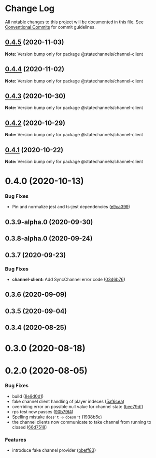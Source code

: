 # Change Log

All notable changes to this project will be documented in this file.
See [Conventional Commits](https://conventionalcommits.org) for commit guidelines.

## [0.4.5](http://statechannels/monorepo/blob/master/packages/channel-client/compare/@statechannels/channel-client@0.4.3...@statechannels/channel-client@0.4.5) (2020-11-03)

**Note:** Version bump only for package @statechannels/channel-client





## [0.4.4](http://statechannels/monorepo/blob/master/packages/channel-client/compare/@statechannels/channel-client@0.4.3...@statechannels/channel-client@0.4.4) (2020-11-02)

**Note:** Version bump only for package @statechannels/channel-client





## [0.4.3](http://statechannels/monorepo/blob/master/packages/channel-client/compare/@statechannels/channel-client@0.4.1...@statechannels/channel-client@0.4.3) (2020-10-30)

**Note:** Version bump only for package @statechannels/channel-client





## [0.4.2](http://statechannels/monorepo/blob/master/packages/channel-client/compare/@statechannels/channel-client@0.4.1...@statechannels/channel-client@0.4.2) (2020-10-29)

**Note:** Version bump only for package @statechannels/channel-client





## [0.4.1](http://statechannels/monorepo/blob/master/packages/channel-client/compare/@statechannels/channel-client@0.4.0...@statechannels/channel-client@0.4.1) (2020-10-22)

**Note:** Version bump only for package @statechannels/channel-client





# 0.4.0 (2020-10-13)


### Bug Fixes

* Pin and normalize jest and ts-jest dependencies ([e9ca399](http://statechannels/monorepo/blob/master/packages/channel-client/commits/e9ca3997119645fdb9f558a921361171c20d66a0))



## 0.3.9-alpha.0 (2020-09-30)



## 0.3.8-alpha.0 (2020-09-24)



## 0.3.7 (2020-09-23)


### Bug Fixes

* **channel-client:** Add SyncChannel error code ([0346b76](http://statechannels/monorepo/blob/master/packages/channel-client/commits/0346b76e2dddbea383fd2165e644eb69471b23b9))



## 0.3.6 (2020-09-09)



## 0.3.5 (2020-09-04)



## 0.3.4 (2020-08-25)



# 0.3.0 (2020-08-18)



# 0.2.0 (2020-08-05)


### Bug Fixes

* build ([8e6d0d1](http://statechannels/monorepo/blob/master/packages/channel-client/commits/8e6d0d1d0d5b8d72483d7550d68cd123589e5425))
* fake channel client handling of player indeces ([5af6cea](http://statechannels/monorepo/blob/master/packages/channel-client/commits/5af6cea54c796f5d606e7b359ce3e506859c41e6))
* overriding error on possible null value for channel state ([bee79df](http://statechannels/monorepo/blob/master/packages/channel-client/commits/bee79dfc92e699b8f1800d93d6bc0132203f7060))
* rps test now passes ([90b79f4](http://statechannels/monorepo/blob/master/packages/channel-client/commits/90b79f4fd04d2c834ad711b1b9b9f55ad681090c))
* Spelling mistake `does't` -> `doesn't` ([1938b6e](http://statechannels/monorepo/blob/master/packages/channel-client/commits/1938b6e2fab650efd0b270599a2a22a6a0ced401))
* the channel clients now communicate to take channel from running to closed ([66d7518](http://statechannels/monorepo/blob/master/packages/channel-client/commits/66d75184b69d2c8768bd1664faf94d41c87ed440))


### Features

* introduce fake channel provider ([bbeff83](http://statechannels/monorepo/blob/master/packages/channel-client/commits/bbeff830935fa6ba853f69b4415a13196afb23bd))
